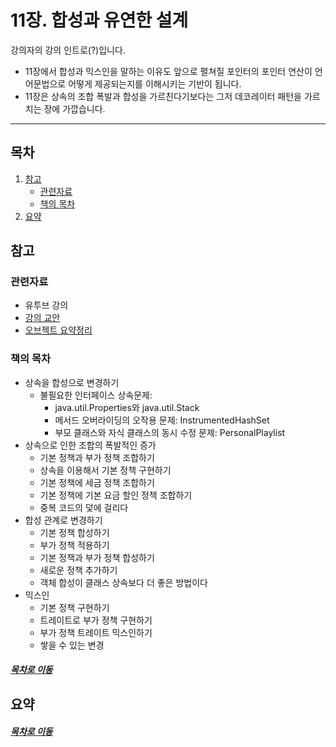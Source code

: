 11장. 합성과 유연한 설계
=====
강의자의 강의 인트로(?)입니다.  
* 11장에서 합성과 믹스인을 말하는 이유도 앞으로 펼쳐질 포인터의 포인터 연산이 언어문법으로 어떻게 제공되는지를 이해시키는 기반이 됩니다.
* 11장은 상속의 조합 폭발과 합성을 가르친다기보다는 그저 데코레이터 패턴을 가르치는 장에 가깝습니다.
- - -
## 목차
1. [참고](#참고)
	* [관련자료](#관련자료)
	* [책의 목차](#책의-목차)
2. [요약](#요약)

## 참고
### 관련자료
* 유투브 강의
* [강의 교안](https://github.com/nara1030/portfolio/blob/master/docs/lecture_list/code_spitz_object2/reference/84_1.pdf)
* [오브젝트 요약정리](https://github.com/nara1030/portfolio/blob/master/docs/book/object.md)

### 책의 목차
* 상속을 합성으로 변경하기
	* 불필요한 인터페이스 상속문제:
		* java.util.Properties와 java.util.Stack
		* 메서드 오버라이딩의 오작용 문제: InstrumentedHashSet
		* 부모 클래스와 자식 클래스의 동시 수정 문제: PersonalPlaylist
* 상속으로 인한 조합의 폭발적인 증가
	* 기본 정책과 부가 정책 조합하기
	* 상속을 이용해서 기본 정책 구현하기
	* 기본 정책에 세금 정책 조합하기
	* 기본 정책에 기본 요금 할인 정책 조합하기
	* 중복 코드의 덫에 걸리다
* 합성 관계로 변경하기
	* 기본 정책 합성하기
	* 부가 정책 적용하기
	* 기본 정책과 부가 정책 합성하기
	* 새로운 정책 추가하기
	* 객체 합성이 클래스 상속보다 더 좋은 방법이다
* 믹스인
	* 기본 정책 구현하기
	* 트레이트로 부가 정책 구현하기
	* 부가 정책 트레이트 믹스인하기
	* 쌓을 수 있는 변경

##### [목차로 이동](#목차)

## 요약


##### [목차로 이동](#목차)